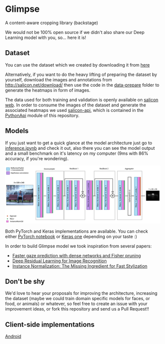 # Glimpse
A content-aware cropping library (backstage)

We would not be 100% open source if we didn't also share our Deep Learning model with you, so... here it is!

## Dataset
You can  use the dataset which we created by downloading it from [here](https://drive.google.com/drive/folders/1Zu2WTJi4GMGuWpm36h_bCjUTllmzHjuG?usp=sharing)

Alternatively, if you want to do the heavy lifting of preparing the dataset by yourself, download the images and annotations from http://salicon.net/download/
then use the code in the [data-prepare](/data-prepare) folder to generate the heatmaps in form of images.

The data used for both training and validation is openly available on [salicon web](http://salicon.net/). In order to consume the images of the
dataset and generate the associated heatmaps we used [salicon-api](https://github.com/NUS-VIP/salicon-api), which is contained in the [PythonApi](https://github.com/the-super-toys/glimpse-models/tree/master/data-prepare/PythonAPI) module of this repository.

## Models
If you just want to get a quick glance at the model architecture just go to [inference.ipynb](pytorch/inference.ipynb) 
and check it out, also there you can see the model output and a small benchmark on it's latency on my computer 
(9ms with 86% accuracy, if you're wondering).

![architecture](doc_res/architecture.png)

Both PyTorch and Keras implementations are available. You can check either [PyTorch notebook](pytorch/inference.ipynb)  or [Keras one](https://github.com/the-super-toys/glimpse-models/blob/master/keras/net.ipynb) depending on your taste :)

In order to build Glimpse model we took inspiration from several papers:
* [Faster gaze prediction with dense networks and Fisher pruning](https://arxiv.org/abs/1801.05787)
* [Deep Residual Learning for Image Recognition](https://arxiv.org/abs/1512.03385)
* [Instance Normalization: The Missing Ingredient for Fast Stylization](https://arxiv.org/abs/1607.08022)

## Don't be shy
We'd love to hear your proposals for improving the architecture, increasing the dataset 
(maybe we could train domain specific models for faces, or food, or animals) or whatever, 
so feel free to create an issue with your improvement ideas, or fork this repository and send us a Pull Request!! 

## Client-side implementations
[Android](https://github.com/the-super-toys/glimpse-android-client)
